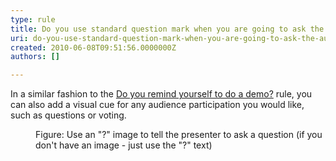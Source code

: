 ```yaml
---
type: rule
title: Do you use standard question mark when you are going to ask the audience something?
uri: do-you-use-standard-question-mark-when-you-are-going-to-ask-the-audience-something
created: 2010-06-08T09:51:56.0000000Z
authors: []

---
```


 In a similar fashion to the [Do you remind yourself to do a demo?](/Communication/RulesToBetterPowerpointPresentations/Pages/DemoSlide.aspx) rule, you can also add a visual cue for any audience participation you would like, such as questions or voting.  <dl>    <dt><img alt="" class="ms-rteCustom-ImageArea" src="/Communication/RulesToBetterPowerpointPresentations/PublishingImages/SSWQuestionMark.gif"> </dt>
    <dd class="ms-rteCustom-FigureNormal">Figure&#58; Use an &quot;?&quot; image to tell the presenter to ask a question (if you don't have an image - just use the &quot;?&quot; text) </dd></dl>
